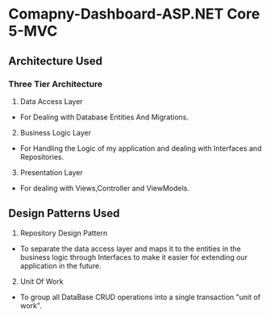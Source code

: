 # Comapny-Dashboard-ASP.NET Core 5-MVC

## Architecture Used
### Three Tier Architecture
1. Data Access Layer
  - For Dealing with Database Entities And Migrations.
2. Business Logic Layer
  - For Handling the Logic of my application and dealing with Interfaces and Repositories.
3. Presentation Layer
  - For dealing with Views,Controller and ViewModels. 

## Design Patterns Used
1. Repository Design Pattern
  -  To separate the data access layer and maps it to the entities in the business logic through Interfaces to make it easier for extending our application in the future.
2. Unit Of Work
  - To group all DataBase CRUD operations into a single transaction "unit of work".
